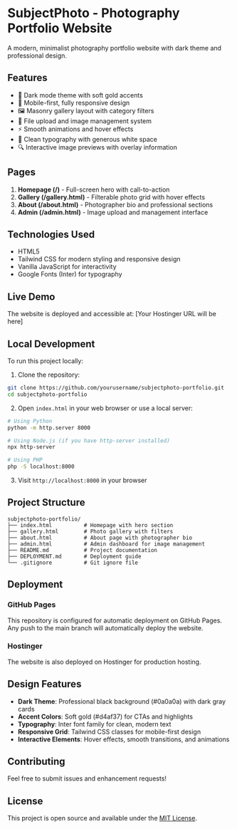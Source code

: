 # SubjectPhoto - Photography Portfolio Website

A modern, minimalist photography portfolio website with dark theme and professional design.

## Features

- 🌙 Dark mode theme with soft gold accents
- 📱 Mobile-first, fully responsive design
- 🖼️ Masonry gallery layout with category filters
- 📂 File upload and image management system
- ⚡ Smooth animations and hover effects
- 🎨 Clean typography with generous white space
- 🔍 Interactive image previews with overlay information

## Pages

1. **Homepage (/)** - Full-screen hero with call-to-action
2. **Gallery (/gallery.html)** - Filterable photo grid with hover effects
3. **About (/about.html)** - Photographer bio and professional sections
4. **Admin (/admin.html)** - Image upload and management interface

## Technologies Used

- HTML5
- Tailwind CSS for modern styling and responsive design
- Vanilla JavaScript for interactivity
- Google Fonts (Inter) for typography

## Live Demo

The website is deployed and accessible at: [Your Hostinger URL will be here]

## Local Development

To run this project locally:

1. Clone the repository:
```bash
git clone https://github.com/yourusername/subjectphoto-portfolio.git
cd subjectphoto-portfolio
```

2. Open `index.html` in your web browser or use a local server:
```bash
# Using Python
python -m http.server 8000

# Using Node.js (if you have http-server installed)
npx http-server

# Using PHP
php -S localhost:8000
```

3. Visit `http://localhost:8000` in your browser

## Project Structure

```
subjectphoto-portfolio/
├── index.html          # Homepage with hero section
├── gallery.html        # Photo gallery with filters
├── about.html          # About page with photographer bio
├── admin.html          # Admin dashboard for image management
├── README.md           # Project documentation
├── DEPLOYMENT.md       # Deployment guide
└── .gitignore          # Git ignore file
```

## Deployment

### GitHub Pages
This repository is configured for automatic deployment on GitHub Pages. Any push to the main branch will automatically deploy the website.

### Hostinger
The website is also deployed on Hostinger for production hosting.

## Design Features

- **Dark Theme**: Professional black background (#0a0a0a) with dark gray cards
- **Accent Colors**: Soft gold (#d4af37) for CTAs and highlights
- **Typography**: Inter font family for clean, modern text
- **Responsive Grid**: Tailwind CSS classes for mobile-first design
- **Interactive Elements**: Hover effects, smooth transitions, and animations

## Contributing

Feel free to submit issues and enhancement requests!

## License

This project is open source and available under the [MIT License](LICENSE). 
